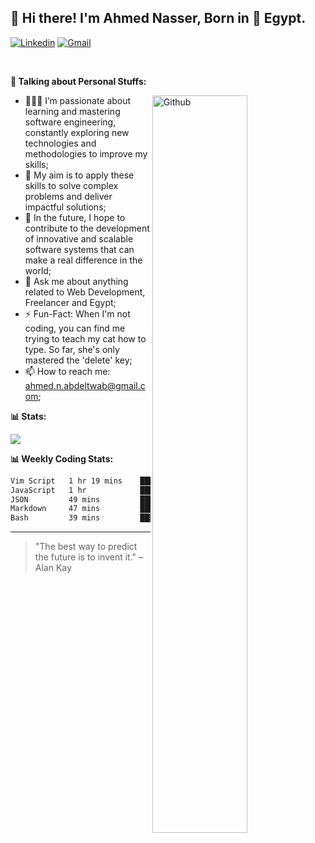 <!-- Your title -->
## 👋 Hi there! I'm Ahmed Nasser, Born in 🚀 Egypt.
<!-- Your badges
You can use the website to generate badges: https://shields.io/
-->

[![Linkedin](https://img.shields.io/badge/-LinkedIn-blue?style=flat&logo=Linkedin&logoColor=white)](https://www.linkedin.com/in/ahmed-n-abdeltwab/)
[![Gmail](https://img.shields.io/badge/-Gmail-c14438?style=flat&logo=Gmail&logoColor=white)](mailto:ahmed.n.abdeltwab@gmail.com)

&nbsp;

<!-- Talking about you -->
**🚀 Talking about Personal Stuffs:**

<!-- Any image aligned to the right. Beware the width -->
<img width="55%" align="right" alt="Github" src="https://raw.githubusercontent.com/onimur/.github/master/.resources/git-header.svg" />

- 👨🏽‍💻 I’m passionate about learning and mastering software engineering, constantly exploring new technologies and methodologies to improve my skills;
- 🔭 My aim is to apply these skills to solve complex problems and deliver impactful solutions;
- 🌱 In the future, I hope to contribute to the development of innovative and scalable software systems that can make a real difference in the world;
- 💬 Ask me about anything related to Web Development, Freelancer and Egypt;
- ⚡️ Fun-Fact: When I'm not coding, you can find me trying to teach my cat how to type. So far, she's only mastered the 'delete' key;
- 📫 How to reach me: ahmed.n.abdeltwab@gmail.com;

<!-- My Coding Stats -->
**📊 Stats:**

![](https://github-profile-trophy.vercel.app/?username=ahmed-n-abdeltwab&theme=dracula&no-frame=false&no-bg=false&margin-w=4)

**📊 Weekly Coding Stats:**
<!--START_SECTION:waka-->

```txt
Vim Script   1 hr 19 mins    █████▒░░░░░░░░░░░░░░░░░░░   21.75 %
JavaScript   1 hr            ████░░░░░░░░░░░░░░░░░░░░░   16.51 %
JSON         49 mins         ███▒░░░░░░░░░░░░░░░░░░░░░   13.68 %
Markdown     47 mins         ███▒░░░░░░░░░░░░░░░░░░░░░   12.95 %
Bash         39 mins         ██▓░░░░░░░░░░░░░░░░░░░░░░   10.83 %
```

<!--END_SECTION:waka-->

---

> "The best way to predict the future is to invent it." – Alan Kay
